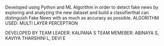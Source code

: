 Developed using Python and ML Algorithm in order to detect fake news by exploring and analyzing the new dataset and build a classifierthat can distinguish Fake News with as much as accuracy as possible.
ALGORITHM USED: MULTI LAYER PERCEPTRON

DEVELOPED BY 
TEAM LEADER: KALPANA S
TEAM MEMEBER: ABINAYA S, KAVIYA THARSHINI L, DEVI E
